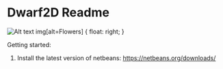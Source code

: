 Dwarf2D Readme
=======

![Alt text](http://t3.gstatic.com/images?q=tbn:ANd9GcQPBbPxTZANOmB21QM7mVbuySECwZCpSHrT-oerWYwHzosCoSBB_g ".:Dwarf2D:.")
img[alt=Flowers] { float: right; }

Getting started:

1. Install the latest version of netbeans: https://netbeans.org/downloads/
